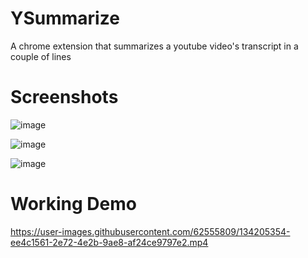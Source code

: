# YSummarize
A chrome extension that summarizes a youtube video's transcript in a couple of lines

# Screenshots

![image](https://user-images.githubusercontent.com/62555809/134205233-89cffb32-0b75-4b9c-851b-9d4fcb40d16f.png)

![image](https://user-images.githubusercontent.com/62555809/134205268-c497d716-f2ae-4037-8809-9f6f758049e1.png)

![image](https://user-images.githubusercontent.com/62555809/134205286-1aa138f7-b92f-4a58-bdb2-8c3fc583162c.png)

# Working Demo 
https://user-images.githubusercontent.com/62555809/134205354-ee4c1561-2e72-4e2b-9ae8-af24ce9797e2.mp4
